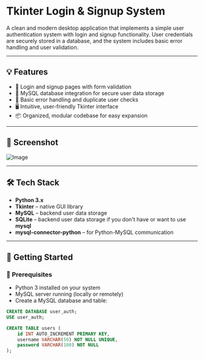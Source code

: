 # Tkinter Login & Signup System

A clean and modern desktop application that implements a simple user authentication system with login and signup functionality. User credentials are securely stored in a database, and the system includes basic error handling and user validation.

---

## 💡 Features

- 🔐 Login and signup pages with form validation
- 💾 MySQL database integration for secure user data storage
- 🧪 Basic error handling and duplicate user checks
- 🖥️ Intuitive, user-friendly Tkinter interface
- 📦 Organized, modular codebase for easy expansion

---

## 📸 Screenshot


![Image](https://github.com/user-attachments/assets/f7ac86ca-2682-442b-b9cd-e2465a28b995)

---

## 🛠️ Tech Stack

- **Python 3.x**
- **Tkinter** – native GUI library
- **MySQL** – backend user data storage
- **SQLite** – backend user data storage if you don't have or want to use **mysql**
- **mysql-connector-python** – for Python-MySQL communication

---

## 🚀 Getting Started

### 🔧 Prerequisites

- Python 3 installed on your system
- MySQL server running (locally or remotely)
- Create a MySQL database and table:
  
```sql
CREATE DATABASE user_auth;
USE user_auth;

CREATE TABLE users (
    id INT AUTO_INCREMENT PRIMARY KEY,
    username VARCHAR(50) NOT NULL UNIQUE,
    password VARCHAR(100) NOT NULL
);

